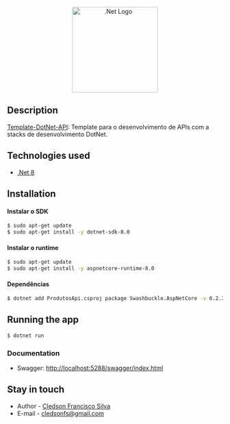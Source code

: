 <p align="center"><a href="https://laravel.com" target="_blank"><img src="https://upload.wikimedia.org/wikipedia/commons/thumb/7/7d/Microsoft_.NET_logo.svg/456px-Microsoft_.NET_logo.svg.png" width="200" alt=".Net Logo"></a></p>


## Description


[Template-DotNet-API](https://dotnet.microsoft.com/pt-br/): Template para o desenvolvimento de APIs com a stacks de desenvolvimento DotNet. 

## Technologies used
- [.Net 8](https://www.php.net/)

## Installation
#### Instalar o SDK
```bash
$ sudo apt-get update 
$ sudo apt-get install -y dotnet-sdk-8.0
```

#### Instalar o runtime
```bash
$ sudo apt-get update 
$ sudo apt-get install -y aspnetcore-runtime-8.0
```

#### Dependências
```bash
$ dotnet add ProdutosApi.csproj package Swashbuckle.AspNetCore -v 6.2.3
```

## Running the app

```bash
$ dotnet run
```


### Documentation

* Swagger: [http://localhost:5288/swagger/index.html](http://localhost:5288/swagger/index.html)


## Stay in touch

- Author - [Cledson Francisco Silva](https://www.linkedin.com/in/cledson-francisco-silva-32737a2a/)
- E-mail - [cledsonfs@gmail.com](mailto:cledsonfs@gmail.com)
